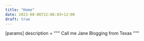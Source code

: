 ```yaml
---
title: "Home"
date: 2023-08-06T22:06:03+12:00
draft: true
---
```


[params]
description = """
Call me Jane
Blogging from Texas
"""